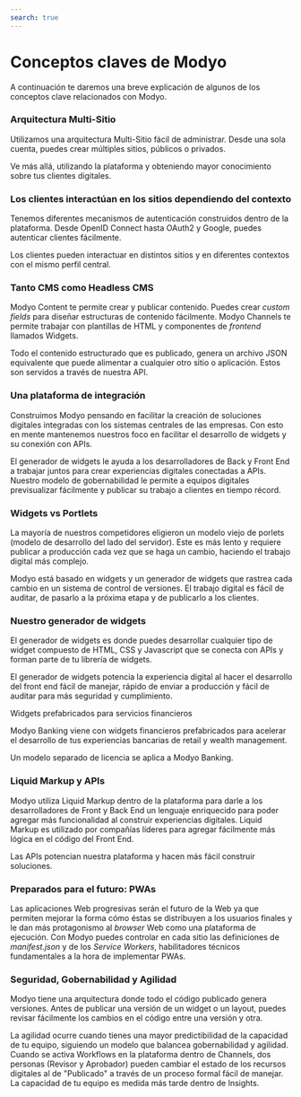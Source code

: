 ```yaml
---
search: true
---
```


# Conceptos claves de Modyo

A continuación te daremos una breve explicación de algunos de los conceptos clave relacionados con Modyo.

### Arquitectura Multi-Sitio

Utilizamos una arquitectura Multi-Sitio fácil de administrar. Desde una sola cuenta, puedes crear múltiples sitios, públicos o privados.

Ve más allá, utilizando la plataforma y obteniendo mayor conocimiento sobre tus clientes digitales.

### Los clientes interactúan en los sitios dependiendo del contexto

Tenemos diferentes mecanismos de autenticación construidos dentro de la plataforma. Desde OpenID Connect hasta OAuth2 y Google, puedes autenticar clientes fácilmente.

Los clientes pueden interactuar en distintos sitios y en diferentes contextos con el mismo perfil central.

### Tanto CMS como Headless CMS

Modyo Content te permite crear y publicar contenido. Puedes crear _custom fields_ para diseñar estructuras de contenido fácilmente. Modyo Channels te permite trabajar con plantillas de HTML y componentes de _frontend_ llamados Widgets.

Todo el contenido estructurado que es publicado, genera un archivo JSON equivalente que puede alimentar a cualquier otro sitio o aplicación. Estos son servidos a través de nuestra API.

### Una plataforma de integración

Construimos Modyo pensando en facilitar la creación de soluciones digitales integradas con los sistemas centrales de las empresas. Con esto en mente mantenemos nuestros foco en facilitar el desarrollo de widgets y su conexión con APIs.

El generador de widgets le ayuda a los desarrolladores de Back y Front End a trabajar juntos para crear experiencias digitales conectadas a APIs. Nuestro modelo de gobernabilidad le permite a equipos digitales previsualizar fácilmente y publicar su trabajo a clientes en tiempo récord.

### Widgets vs Portlets

La mayoría de nuestros competidores eligieron un modelo viejo de porlets (modelo de desarrollo del lado del servidor). Este es más lento y requiere publicar a producción cada vez que se haga un cambio, haciendo el trabajo digital más complejo.

Modyo está basado en widgets y un generador de widgets que rastrea cada cambio en un sistema de control de versiones. El trabajo digital es fácil de auditar, de pasarlo a la próxima etapa y de publicarlo a los clientes.

### Nuestro generador de widgets

El generador de widgets es donde puedes desarrollar cualquier tipo de widget compuesto de HTML, CSS y Javascript que se conecta con APIs y forman parte de tu librería de widgets.

El generador de widgets potencia la experiencia digital al hacer el desarrollo del front end fácil de manejar, rápido de enviar a producción y fácil de auditar para más seguridad y cumplimiento.

Widgets prefabricados para servicios financieros

Modyo Banking viene con widgets financieros prefabricados para acelerar el desarrollo de tus experiencias bancarias de retail y wealth management.

Un modelo separado de licencia se aplica a Modyo Banking.

### Liquid Markup y APIs

Modyo utiliza Liquid Markup dentro de la plataforma para darle a los desarrolladores de Front y Back End un lenguaje enriquecido para poder agregar más funcionalidad al construir experiencias digitales. Liquid Markup es utilizado por compañías líderes para agregar fácilmente más lógica en el código del Front End.

Las APIs potencian nuestra plataforma y hacen más fácil construir soluciones.


### Preparados para el futuro: PWAs
Las aplicaciones Web progresivas serán el futuro de la Web ya que permiten mejorar la forma cómo éstas se distribuyen a los usuarios finales y le dan más protagonismo al _browser_ Web como una plataforma de ejecución. Con Modyo puedes controlar en cada sitio las definiciones de _manifest.json_ y de los _Service Workers_, habilitadores técnicos fundamentales a la hora de implementar PWAs.


### Seguridad, Gobernabilidad y Agilidad

Modyo tiene una arquitectura donde todo el código publicado genera versiones. Antes de publicar una versión de un widget o un layout, puedes revisar fácilmente los cambios en el código entre una versión y otra.

La agilidad ocurre cuando tienes una mayor predictibilidad de la capacidad de tu equipo, siguiendo un modelo que balancea gobernabilidad y agilidad. Cuando se activa Workflows en la plataforma dentro de Channels, dos personas (Revisor y Aprobador) pueden cambiar el estado de los recursos digitales al de "Publicado" a través de un proceso formal fácil de manejar. La capacidad de tu equipo es medida más tarde dentro de Insights.
